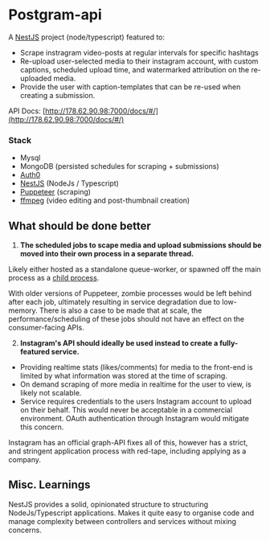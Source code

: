 # Postgram-api

A [NestJS](https://nestjs.com/) project (node/typescript) featured to:
 - Scrape instragram video-posts at regular intervals for specific hashtags
 - Re-upload user-selected media to their instagram account, with custom captions, scheduled upload time, and watermarked attribution on the re-uploaded media.
 - Provide the user with caption-templates that can be re-used when creating a submission.

API Docs: [http://178.62.90.98:7000/docs/#/](http://178.62.90.98:7000/docs/#/)

### Stack

 - Mysql
 - MongoDB (persisted schedules for scraping + submissions)
 - [Auth0](https://auth0.com/)
 - [NestJS](https://nestjs.com/) (NodeJs / Typescript)
 - [Puppeteer](https://github.com/puppeteer/puppeteer) (scraping)
 - [ffmpeg](https://ffmpeg.org/) (video editing and post-thumbnail creation)


## What should be done better

 1. **The scheduled jobs to scape media and upload submissions should be moved into their own process in a separate thread.**

Likely either hosted as a standalone queue-worker, or spawned off the main process as a [child process](https://nodejs.org/api/worker_threads.html).

With older versions of Puppeteer, zombie processes would be left behind after each job, ultimately resulting in service degradation due to low-memory. There is also a case to be made that at scale, the performance/scheduling of these jobs should not have an effect on the consumer-facing APIs.

 2. **Instagram's API should ideally be used instead to create a fully-featured service.**

 - Providing realtime stats (likes/comments) for media to the front-end is limited by what information was stored at the time of scraping.
 - On demand scraping of more media in realtime for the user to view, is likely not scalable.
 - Service requires credentials to the users Instagram account to upload on their behalf. This would never be acceptable in a commercial environment. OAuth authentication through Instagram would mitigate this concern.

Instagram has an official graph-API fixes all of this, however has a strict, and stringent application process with red-tape, including applying as a company.

## Misc. Learnings

NestJS provides a solid, opinionated structure to structuring NodeJs/Typescript applications. Makes it quite easy to organise code and manage complexity between controllers and services without mixing concerns.
